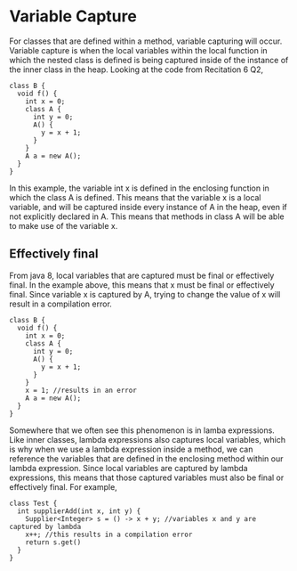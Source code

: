 # Variable Capture
For classes that are defined within a method, variable capturing will occur. Variable capture is when the local variables within the
local function in which the nested class is defined is being captured inside of the instance of the inner class in the heap.
Looking at the code from Recitation 6 Q2,
```
class B {
  void f() {
    int x = 0;
    class A {
      int y = 0;
      A() {
        y = x + 1;
      }
    }
    A a = new A();
  }
}
```
In this example, the variable int x is defined in the enclosing function in which the class A is defined. This means that the variable x
is a local variable, and will be captured inside every instance of A in the heap, even if not explicitly declared in A. This means that
methods in class A will be able to make use of the variable x.

## Effectively final
From java 8, local variables that are captured must be final or effectively final. In the example above, this means that x must be final
or effectively final. Since variable x is captured by A, trying to change the value of x will result in a compilation error.
```
class B {
  void f() {
    int x = 0;
    class A {
      int y = 0;
      A() {
        y = x + 1;
      }
    }
    x = 1; //results in an error
    A a = new A();
  }
}
```
Somewhere that we often see this phenomenon is in lamba expressions. Like inner classes, lambda expressions also captures local
variables, which is why when we use a lambda expression inside a method, we can reference the variables that are defined in the
enclosing method within our lambda expression. Since local variables are captured by lambda expressions, this means that those
captured variables must also be final or effectively final. For example,
```
class Test {
  int supplierAdd(int x, int y) {
    Supplier<Integer> s = () -> x + y; //variables x and y are captured by lambda
    x++; //this results in a compilation error
    return s.get()
  }
}
```
